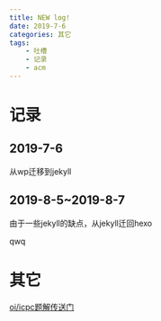 ```yaml
---
title: NEW log!
date: 2019-7-6
categories: 其它
tags:
	- 吐槽
	- 记录
	- acm
---
```


# 记录

## 2019-7-6

从wp迁移到jekyll

## 2019-8-5~2019-8-7

由于一些jekyll的缺点，从jekyll迁回hexo

qwq

# 其它

[oi/icpc题解传送门](https://github.com/easypainttou/oi_solutions)